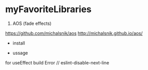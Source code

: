 # myFavoriteLibraries

1. AOS (fade effects)

https://github.com/michalsnik/aos
http://michalsnik.github.io/aos/

  - install

    <link href="https://unpkg.com/aos@2.3.1/dist/aos.css" rel="stylesheet">

    <script src="https://unpkg.com/aos@2.3.1/dist/aos.js"></script>
    <script>
      AOS.init();
    </script>
    
  - ussage
    
    <div
    data-aos="fade-up"
    data-aos-offset="200"
    data-aos-delay="50"
    data-aos-duration="1000"
    data-aos-easing="ease-in-out"
    data-aos-mirror="true"
    data-aos-once="false"
    data-aos-anchor-placement="top-center"
  >
  </div>


 for useEffect build Error      // eslint-disable-next-line
